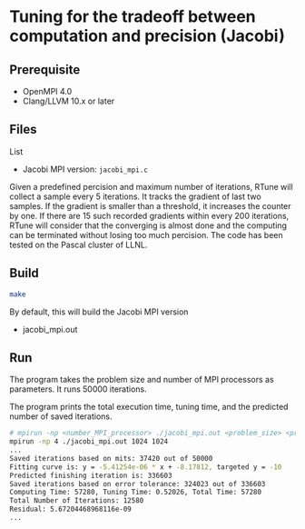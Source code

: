 
# Tuning for the tradeoff between computation and precision (Jacobi)

## Prerequisite

- OpenMPI 4.0
- Clang/LLVM 10.x or later

## Files

List
* Jacobi MPI version:  `jacobi_mpi.c`

Given a predefined percision and maximum number of iterations, RTune will collect a sample every 5 iterations. It tracks the gradient of last two samples. If the gradient is smaller than a threshold, it increases the counter by one.
If there are 15 such recorded gradients within every 200 iterations, RTune will consider that the converging is almost done and the computing can be terminated without losing too much percision.
The code has been tested on the Pascal cluster of LLNL.

## Build

```bash
make
```
By default, this will build the Jacobi MPI version
* jacobi_mpi.out

## Run

The program takes the problem size and number of MPI processors as parameters. It runs 50000 iterations.

The program prints the total execution time, tuning time, and the predicted number of saved iterations.

```bash
# mpirun -np <number_MPI_processor> ./jacobi_mpi.out <problem_size> <problem_size>
mpirun -np 4 ./jacobi_mpi.out 1024 1024
...
Saved iterations based on mits: 37420 out of 50000
Fitting curve is: y = -5.41254e-06 * x + -8.17812, targeted y = -10
Predicted finishing iteration is: 336603
Saved iterations based on error tolerance: 324023 out of 336603
Computing Time: 57280, Tuning Time: 0.52026, Total Time: 57280
Total Number of Iterations: 12580
Residual: 5.67204468968116e-09
...
```
